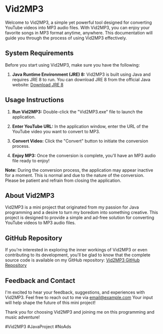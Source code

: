 # Vid2MP3

Welcome to Vid2MP3, a simple yet powerful tool designed for converting YouTube videos into MP3 audio files. With Vid2MP3, you can enjoy your favorite songs in MP3 format anytime, anywhere. This documentation will guide you through the process of using Vid2MP3 effectively.

## System Requirements

Before you start using Vid2MP3, make sure you have the following:

1. **Java Runtime Environment (JRE) 8:** Vid2MP3 is built using Java and requires JRE 8 to run. You can download JRE 8 from the official Java website: [Download JRE 8](https://www.java.com/en/download/)

## Usage Instructions

1. **Run Vid2MP3:** Double-click the "Vid2MP3.exe" file to launch the application.

2. **Enter YouTube URL:** In the application window, enter the URL of the YouTube video you want to convert to MP3.

3. **Convert Video:** Click the "Convert" button to initiate the conversion process.

4. **Enjoy MP3:** Once the conversion is complete, you'll have an MP3 audio file ready to enjoy!

**Note:** During the conversion process, the application may appear inactive for a moment. This is normal and due to the nature of the conversion. Please be patient and refrain from closing the application.

## About Vid2MP3

Vid2MP3 is a mini project that originated from my passion for Java programming and a desire to turn my boredom into something creative. This project is designed to provide a simple and ad-free solution for converting YouTube videos to MP3 audio files.

## GitHub Repository

If you're interested in exploring the inner workings of Vid2MP3 or even contributing to its development, you'll be glad to know that the complete source code is available on my GitHub repository: [Vid2MP3 GitHub Repository](https://github.com/DBMO3/Vid2MPE)

## Feedback and Contact

I'm excited to hear your feedback, suggestions, and experiences with Vid2MP3. Feel free to reach out to me via [email@example.com](mailto:dylanbernal360@gmail.com) Your input will help shape the future of this mini project!

Thank you for choosing Vid2MP3 and joining me on this programming and music adventure!

\#Vid2MP3 #JavaProject #NoAds
